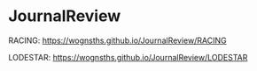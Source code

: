 # JournalReview

RACING: https://wognsths.github.io/JournalReview/RACING

LODESTAR: https://wognsths.github.io/JournalReview/LODESTAR
